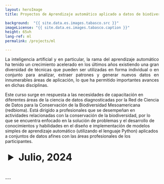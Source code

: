 ```yaml
---
layout: heroImage
title: Proyectos de Aprendizaje automático aplicado a datos de biodiversidad

background:  "{{ site.data.es.images.tabasco.src }}"
imageLicense: "{{ site.data.es.images.tabasco.caption }}"
height: 65vh
lang-ref: ml
permalink: /projects/ml

---
```

<style>
  /* Estilo para el resumen (header)*/
  details summary {
    font-size: xx-large;
    color: '#f0f0f0'; 
    padding: 10px; 
    border-radius: 5px; 
    cursor: pointer; /* Cambia el cursor cuando pasa sobre el resumen */
  }


  details[open] summary {
    background-color: "#f0f0f0";
  }


  table {
    width: 100%;
    border-collapse: collapse;
    margin-top: 10px;
  }

  table th {
    background-color: #f2f2f2; 
  }

</style>


<link rel="stylesheet" href="https://fonts.googleapis.com/css2?family=Material+Symbols+Outlined:opsz,wght,FILL,GRAD@20..48,100..700,0..1,-50..200&icon_names=visibility" />

<p style="text-align: justify;">
La inteligencia artificial y en particular, la rama del aprendizaje automático ha tenido un crecimiento acelerado en los últimos años existiendo una gran diversidad de técnicas que pueden ser utilizadas en forma individual o en conjunto para analizar, extraer patrones y generar nuevos datos en innumerables áreas de aplicación, lo que ha permitido importantes avances en dichas disciplinas.

Este curso surge en respuesta a las necesidades de capacitación en diferentes áreas de la ciencia de datos diagnosticadas por la Red de Ciencia de Datos para la Conservación de la Biodiversidad Mesoamericana (redbioma). Está dirigido a profesionales que se desempeñan en actividades relacionadas con la conservación de la biodiversidad, por lo que se encuentra enfocado en la solución de problemas y el desarrollo de conocimientos y habilidades en el diseño e implementación de modelos simples de aprendizaje automático (utilizando el lenguaje Python) aplicados a conjuntos de datos afines con las áreas profesionales de los participantes.
</p>

<details style="margin-bottom: 2rem;">
  <summary><strong>Julio, 2024</strong></summary>
  <table>
    <thead>
      <tr>
        <th>Nombre del proyecto</th>
        <th>Integrantes</th>
        <th>Ver</th>
      </tr>
    </thead>
    <tbody>
      {% for project in site.data.es.projects.maching-learning-07-24 %}
      <tr>
        <td>{{ project.name }}</td>
        <td>{{ project.students }}</td>
        <td><a href="{{ project.link }}" class="material-symbols-outlined">visibility</a></td>
      </tr>
      {% endfor %}
    </tbody>
  </table>
</details>
---
